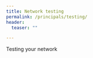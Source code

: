 ```yaml
---
title: Network testing
permalink: /principals/testing/
header:
  teaser: ""

---
```

Testing your network
